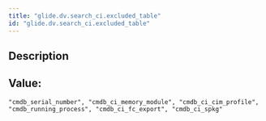 ```yaml
---
title: "glide.dv.search_ci.excluded_table"
id: "glide.dv.search_ci.excluded_table"
---
```

## Description



## Value: 
```
"cmdb_serial_number", "cmdb_ci_memory_module", "cmdb_ci_cim_profile", "cmdb_running_process", "cmdb_ci_fc_export", "cmdb_ci_spkg"
```